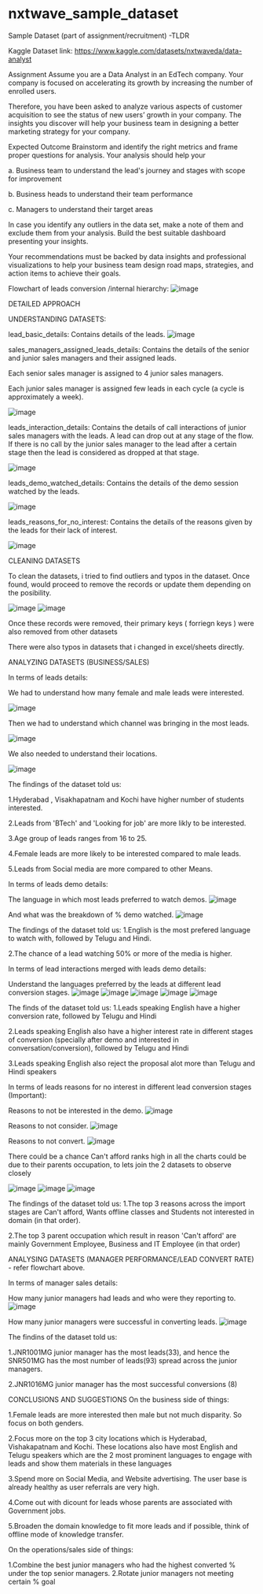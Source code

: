 # nxtwave_sample_dataset
Sample Dataset (part of assignment/recruitment) -TLDR


Kaggle Dataset link: https://www.kaggle.com/datasets/nxtwaveda/data-analyst

Assignment
Assume you are a Data Analyst in an EdTech company. Your company is focused on accelerating its growth by increasing the number of enrolled users.

Therefore, you have been asked to analyze various aspects of customer acquisition to see the status of new users’ growth in your company. The insights you discover will help your business team in designing a better marketing strategy for your company.

Expected Outcome
Brainstorm and identify the right metrics and frame proper questions for analysis. Your analysis should help your

a. Business team to understand the lead's journey and stages with scope for improvement

b. Business heads to understand their team performance

c. Managers to understand their target areas

In case you identify any outliers in the data set, make a note of them and exclude them from your analysis.
Build the best suitable dashboard presenting your insights.

Your recommendations must be backed by data insights and professional visualizations to help your business team design road maps, strategies, and action items to achieve their goals.

Flowchart of leads conversion /internal hierarchy:
![image](https://user-images.githubusercontent.com/6307592/195079362-40296e30-a56b-4777-a004-fd8f81a4b824.png)



DETAILED APPROACH

UNDERSTANDING DATASETS:


lead_basic_details: Contains details of the leads.
![image](https://user-images.githubusercontent.com/6307592/195073810-0707332d-b591-4215-ac30-dcc986623a67.png)


sales_managers_assigned_leads_details: Contains the details of the senior and junior sales managers and their assigned leads.

Each senior sales manager is assigned to 4 junior sales managers.

Each junior sales manager is assigned few leads in each cycle (a cycle is approximately a week).


![image](https://user-images.githubusercontent.com/6307592/195074159-e297be78-10ca-451f-aa95-10c07300c24c.png)


leads_interaction_details: Contains the details of call interactions of junior sales managers with the leads.
A lead can drop out at any stage of the flow. If there is no call by the junior sales manager to the lead after a certain stage then the lead is considered as dropped at that stage.

![image](https://user-images.githubusercontent.com/6307592/195074063-de85d9ad-440d-42b8-896c-088c45758f68.png)


leads_demo_watched_details: Contains the details of the demo session watched by the leads.

![image](https://user-images.githubusercontent.com/6307592/195073887-a063ebe0-ebe0-4754-9c9d-3a652c2c597c.png)


leads_reasons_for_no_interest: Contains the details of the reasons given by the leads for their lack of interest.

![image](https://user-images.githubusercontent.com/6307592/195074126-0d39b840-3c99-4c7b-aec5-457fffd1deab.png)



CLEANING DATASETS

To clean the datasets, i tried to find outliers and typos in the dataset. Once found, would proceed to remove the records or update them depending on the posibility.

![image](https://user-images.githubusercontent.com/6307592/195076760-9af99239-e053-4000-804b-9a1182ec4083.png)
![image](https://user-images.githubusercontent.com/6307592/195076879-94732495-57bf-41a3-bb73-fc7ac4eb46b8.png)

Once these records were removed, their primary keys ( forriegn keys ) were also removed from other datasets

There were also typos in datasets that i changed in excel/sheets directly.


ANALYZING DATASETS (BUSINESS/SALES)

In terms of leads details: 

We had to understand how many female and male leads were interested. 

![image](https://user-images.githubusercontent.com/6307592/195077409-dab07c84-f229-4b85-a486-44349e8fd8ac.png)

Then we had to understand which channel was bringing in the most leads.

![image](https://user-images.githubusercontent.com/6307592/195077587-b976506c-c89a-434d-b0c2-b50dcd11098f.png)

We also needed to understand their locations.

![image](https://user-images.githubusercontent.com/6307592/195077721-bf3a6b8d-9f65-4864-b27f-0f7ffa369820.png)

The findings of the dataset told us:

1.Hyderabad , Visakhapatnam and Kochi have higher number of students interested.

2.Leads from 'BTech' and 'Looking for job' are more likly to be interested.

3.Age group of leads ranges from 16 to 25.

4.Female leads are more likely to be interested compared to male leads.

5.Leads from Social media are more compared to other Means.

In terms of leads demo details: 

The language in which most leads preferred to watch demos.
![image](https://user-images.githubusercontent.com/6307592/195078406-e5785d0b-f638-447a-8287-3afb7aa662be.png)

And what was the breakdown of % demo watched.
![image](https://user-images.githubusercontent.com/6307592/195078709-d97b4655-041e-4c26-bb77-52d8d5bb4108.png)

The findings of the dataset told us:
1.English is the most prefered language to watch with, followed by Telugu and Hindi.

2.The chance of a lead watching 50% or more of the media is higher.

In terms of lead interactions merged with leads demo details:

Understand the languages preferred by the leads at different lead conversion stages.
![image](https://user-images.githubusercontent.com/6307592/195079560-b22645c3-3bce-4b53-a539-92196aa60da4.png)
![image](https://user-images.githubusercontent.com/6307592/195079607-143cb7a2-e870-4976-ac57-2b4701b19ad0.png)
![image](https://user-images.githubusercontent.com/6307592/195079674-ed1654e7-b3a1-4669-ae0a-2c1ab76e9bb2.png)
![image](https://user-images.githubusercontent.com/6307592/195079807-c92044c9-c137-445b-b138-2c4539b71dac.png)
![image](https://user-images.githubusercontent.com/6307592/195079860-35e8cad4-9ead-4bef-a96b-b034224ed6b8.png)

The finds of the dataset told us:
1.Leads speaking English have a higher conversion rate, followed by Telugu and Hindi

2.Leads speaking English also have a higher interest rate in different stages of conversion (specially after demo and interested in conversation/conversion), followed by Telugu and Hindi

3.Leads speaking English also reject the proposal alot more than Telugu and Hindi speakers


In terms of leads reasons for no interest in different lead conversion stages (Important):

Reasons to not be interested in the demo.
![image](https://user-images.githubusercontent.com/6307592/195080264-2d41e54e-4db8-418a-93dc-728453c4a1cf.png)

Reasons to not consider.
![image](https://user-images.githubusercontent.com/6307592/195080474-864d7707-9c74-429b-bddc-86c77f409e02.png)

Reasons to not convert.
![image](https://user-images.githubusercontent.com/6307592/195080694-7ab346a0-fb3c-448a-b4bb-ce6ae5807e4c.png)

There could be a chance Can't afford ranks high in all the charts could be due to their parents occupation, 
to lets join the 2 datasets to observe closely

![image](https://user-images.githubusercontent.com/6307592/195080845-cb206f8d-4b62-436f-91ae-a821b578e380.png)
![image](https://user-images.githubusercontent.com/6307592/195080898-0114007f-ba58-40d4-8aac-11450e096596.png)
![image](https://user-images.githubusercontent.com/6307592/195080947-b2472450-920e-4e0a-9f67-abc4bbd0257b.png)

The findings of the dataset told us: 
1.The top 3 reasons across the import stages are Can't afford, Wants offline classes and Students not interested in domain (in that order).

2.The top 3 parent occupation which result in reason 'Can't afford' are mainly Government Employee, Business and IT Employee (in that order)

ANALYSING DATASETS (MANAGER PERFORMANCE/LEAD CONVERT RATE) - refer flowchart above.

In terms of manager sales details:

How many junior managers had leads and who were they reporting to.
![image](https://user-images.githubusercontent.com/6307592/195081386-69cef0da-3f77-4d8f-8d38-c2ce5d214f1d.png)

How many junior managers were successful in converting leads.
![image](https://user-images.githubusercontent.com/6307592/195081555-33631c75-585e-41d7-b01e-b819a5e1a05b.png)

The findins of the dataset told us:

1.JNR1001MG junior manager has the most leads(33), and hence the SNR501MG has the most number of leads(93) spread across the junior managers.

2.JNR1016MG junior manager has the most successful conversions (8)


CONCLUSIONS AND SUGGESTIONS 
On the business side of things:

1.Female leads are more interested then male but not much disparity. So focus on both genders.

2.Focus more on the top 3 city locations which is Hyderabad, Vishakapatnam and Kochi. These locations also have most English and Telugu speakers which are the 2 most prominent languages to engage with leads and show them materials in these languages

3.Spend more on Social Media, and Website advertising. The user base is already healthy as user referrals are very high.

4.Come out with dicount for leads whose parents are associated with Government jobs.

5.Broaden the domain knowledge to fit more leads and if possible, think of offline mode of knowledge transfer.

On the operations/sales side of things:

1.Combine the best junior managers who had the highest converted % under the top senior managers.
2.Rotate junior managers not meeting certain % goal
